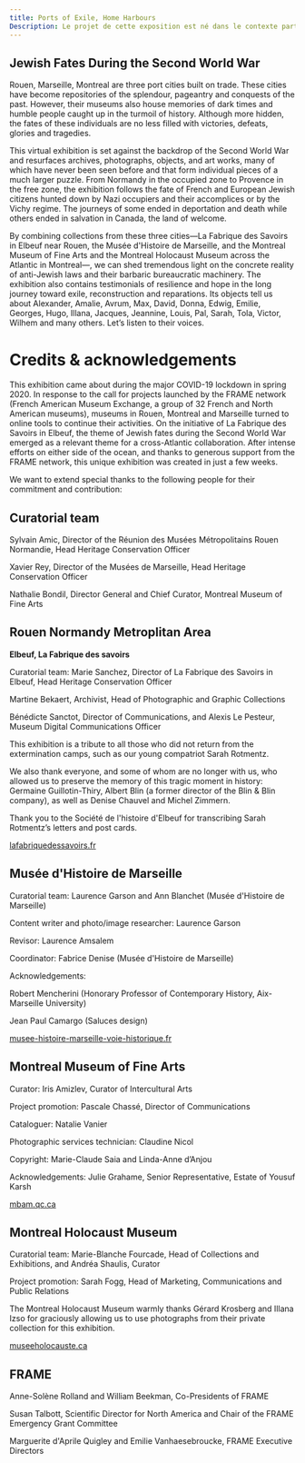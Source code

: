 ```yaml
---
title: Ports of Exile, Home Harbours
Description: Le projet de cette exposition est né dans le contexte particulier du grand confinement du printemps 2020, dû à la pandémie mondiale du Covid-19. Répondant à l’appel à projet lancé par le réseau FRAME, les musées de Rouen, Montréal et Marseille se sont fédérés pour prolonger leur mission en ligne.
---
```


## Jewish Fates During the Second World War

Rouen, Marseille, Montreal are three port cities built on trade. These cities have become repositories of the splendour, pageantry and conquests of the past. However, their museums also house memories of dark times and humble people caught up in the turmoil of history. Although more hidden, the fates of these individuals are no less filled with victories, defeats, glories and tragedies.

This virtual exhibition is set against the backdrop of the Second World War and resurfaces archives, photographs, objects, and art works, many of which have never been seen before and that form individual pieces of a much larger puzzle. From Normandy in the occupied zone to Provence in the free zone, the exhibition follows the fate of French and European Jewish citizens hunted down by Nazi occupiers and their accomplices or by the Vichy regime. The journeys of some ended in deportation and death while others ended in salvation in Canada, the land of welcome.

By combining collections from these three cities—La Fabrique des Savoirs in Elbeuf near Rouen, the Musée d'Histoire de Marseille, and the Montreal Museum of Fine Arts and the Montreal Holocaust Museum across the Atlantic in Montreal—, we can shed tremendous light on the concrete reality of anti-Jewish laws and their barbaric bureaucratic machinery. The exhibition also contains testimonials of resilience and hope in the long journey toward exile, reconstruction and reparations. Its objects tell us about Alexander, Amalie, Avrum, Max, David, Donna, Edwig, Emilie, Georges, Hugo, Illana, Jacques, Jeannine, Louis, Pal, Sarah, Tola, Victor, Wilhem and many others. Let’s listen to their voices.

# Credits & acknowledgements

This exhibition came about during the major COVID-19 lockdown in spring 2020. In response to the call for projects launched by the FRAME network (French American Museum Exchange, a group of 32 French and North American museums), museums in Rouen, Montreal and Marseille turned to online tools to continue their activities. On the initiative of La Fabrique des Savoirs in Elbeuf, the theme of Jewish fates during the Second World War emerged as a relevant theme for a cross-Atlantic collaboration. After intense efforts on either side of the ocean, and thanks to generous support from the FRAME network, this unique exhibition was created in just a few weeks.

We want to extend special thanks to the following people for their commitment and contribution:

## Curatorial team

Sylvain Amic, Director of the Réunion des Musées Métropolitains Rouen Normandie, Head Heritage Conservation Officer

Xavier Rey, Director of the Musées de Marseille, Head Heritage Conservation Officer

Nathalie Bondil, Director General and Chief Curator, Montreal Museum of Fine Arts

## Rouen Normandy Metroplitan Area

**Elbeuf, La Fabrique des savoirs**

Curatorial team: Marie Sanchez, Director of La Fabrique des Savoirs in Elbeuf, Head Heritage Conservation Officer

Martine Bekaert, Archivist, Head of Photographic and Graphic Collections

Bénédicte Sanctot, Director of Communications, and Alexis Le Pesteur, Museum Digital Communications Officer

This exhibition is a tribute to all those who did not return from the extermination camps, such as our young compatriot Sarah Rotmentz.

We also thank everyone, and some of whom are no longer with us, who allowed us to preserve the memory of this tragic moment in history: Germaine Guillotin-Thiry, Albert Blin (a former director of the Blin & Blin company), as well as Denise Chauvel and Michel Zimmern.

Thank you to the Société de l'histoire d'Elbeuf for transcribing Sarah Rotmentz’s letters and post cards.

[lafabriquedessavoirs.fr](https://lafabriquedessavoirs.fr)

## Musée d'Histoire de Marseille

Curatorial team: Laurence Garson and Ann Blanchet (Musée d'Histoire de Marseille)

Content writer and photo/image researcher: Laurence Garson

Revisor: Laurence Amsalem

Coordinator: Fabrice Denise (Musée d'Histoire de Marseille)

Acknowledgements:

Robert Mencherini (Honorary Professor of Contemporary History, Aix-Marseille University)

Jean Paul Camargo (Saluces design)

[musee-histoire-marseille-voie-historique.fr](https://www.musee-histoire-marseille-voie-historique.fr)

## Montreal Museum of Fine Arts

Curator: Iris Amizlev, Curator of Intercultural Arts

Project promotion: Pascale Chassé, Director of Communications

Cataloguer: Natalie Vanier

Photographic services technician: Claudine Nicol

Copyright: Marie-Claude Saia and Linda-Anne d’Anjou

Acknowledgements: Julie Grahame, Senior Representative, Estate of Yousuf Karsh

[mbam.qc.ca](https://www.mbam.qc.ca)

## Montreal Holocaust Museum


Curatorial team: Marie-Blanche Fourcade, Head of Collections and Exhibitions, and Andréa Shaulis, Curator

Project promotion: Sarah Fogg, Head of Marketing, Communications and Public Relations

The Montreal Holocaust Museum warmly thanks Gérard Krosberg and Illana Izso for graciously allowing us to use photographs from their private collection for this exhibition.

[museeholocauste.ca](https://museeholocauste.ca)

## FRAME

Anne-Solène Rolland and William Beekman, Co-Presidents of FRAME

Susan Talbott, Scientific Director for North America and Chair of the FRAME Emergency Grant Committee

Marguerite d'Aprile Quigley and Emilie Vanhaesebroucke, FRAME Executive Directors